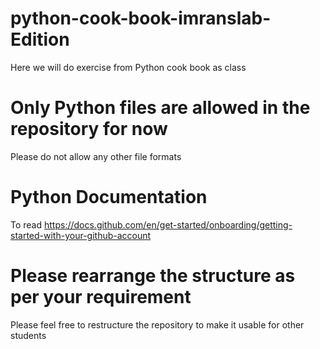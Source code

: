 # python-cook-book-imranslab-Edition

Here we will do exercise from Python cook book as class

# Only Python files are allowed in the repository for now

Please do not allow any other file formats

# Python Documentation

To read https://docs.github.com/en/get-started/onboarding/getting-started-with-your-github-account

# Please rearrange the structure as per your requirement

Please feel free to restructure the repository to make it usable for other students